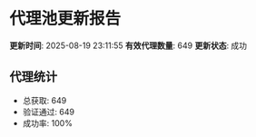 # 代理池更新报告

**更新时间**: 2025-08-19 23:11:55
**有效代理数量**: 649
**更新状态**:  成功

## 代理统计
- 总获取: 649
- 验证通过: 649
- 成功率: 100%
